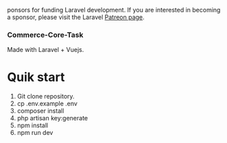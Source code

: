ponsors for funding Laravel development. If you are interested in becoming a sponsor, please visit the Laravel [Patreon page](https://patreon.com/taylorotwell).

### Commerce-Core-Task

Made with Laravel + Vuejs.

# Quik start

1. Git clone repository.
2. cp .env.example .env
3. composer install
4. php artisan key:generate
5. npm install
6. npm run dev
